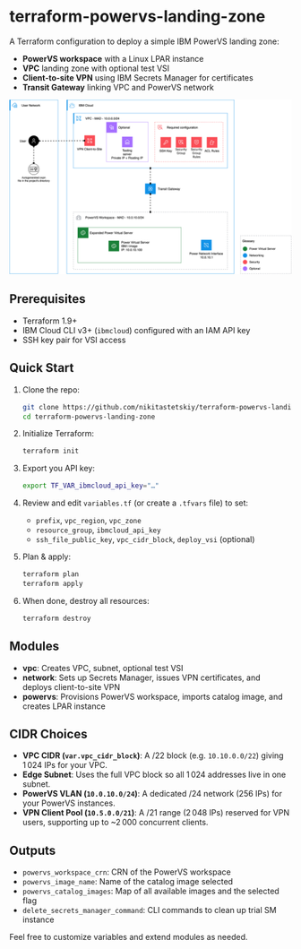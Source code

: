 # terraform-powervs-landing-zone

A Terraform configuration to deploy a simple IBM PowerVS landing zone:

* **PowerVS workspace** with a Linux LPAR instance
* **VPC** landing zone with optional test VSI
* **Client-to-site VPN** using IBM Secrets Manager for certificates
* **Transit Gateway** linking VPC and PowerVS network

![](./PowerVS-landing-zone.png)

## Prerequisites

* Terraform 1.9+
* IBM Cloud CLI v3+ (`ibmcloud`) configured with an IAM API key
* SSH key pair for VSI access

## Quick Start

1. Clone the repo:

   ```bash
   git clone https://github.com/nikitastetskiy/terraform-powervs-landing-zone.git
   cd terraform-powervs-landing-zone
   ```
2. Initialize Terraform:

   ```bash
   terraform init
   ```

3. Export you API key:

    ```bash
    export TF_VAR_ibmcloud_api_key="…"
    ```

4. Review and edit `variables.tf` (or create a `.tfvars` file) to set:

   * `prefix`, `vpc_region`, `vpc_zone`
   * `resource_group`, `ibmcloud_api_key`
   * `ssh_file_public_key`, `vpc_cidr_block`, `deploy_vsi` (optional)
5. Plan & apply:

   ```bash
   terraform plan
   terraform apply
   ```
6. When done, destroy all resources:

   ```bash
   terraform destroy
   ```

## Modules

* **vpc**: Creates VPC, subnet, optional test VSI
* **network**: Sets up Secrets Manager, issues VPN certificates, and deploys client-to-site VPN
* **powervs**: Provisions PowerVS workspace, imports catalog image, and creates LPAR instance

## CIDR Choices

* **VPC CIDR (`var.vpc_cidr_block`)**: A /22 block (e.g. `10.10.0.0/22`) giving 1 024 IPs for your VPC.
* **Edge Subnet**: Uses the full VPC block so all 1 024 addresses live in one subnet.
* **PowerVS VLAN (`10.0.10.0/24`)**: A dedicated /24 network (256 IPs) for your PowerVS instances.
* **VPN Client Pool (`10.5.0.0/21`)**: A /21 range (2 048 IPs) reserved for VPN users, supporting up to \~2 000 concurrent clients.

## Outputs

* `powervs_workspace_crn`: CRN of the PowerVS workspace
* `powervs_image_name`: Name of the catalog image selected
* `powervs_catalog_images`: Map of all available images and the selected flag
* `delete_secrets_manager_command`: CLI commands to clean up trial SM instance

Feel free to customize variables and extend modules as needed.
